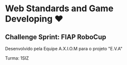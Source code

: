 # Web Standards and Game Developing ❤️

## Challenge Sprint: FIAP RoboCup

Desenvolvido pela Equipe A.X.I.O.M para o projeto "E.V.A"

Turma: 1SIZ
